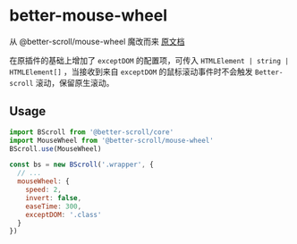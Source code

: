 # better-mouse-wheel

从 @better-scroll/mouse-wheel 魔改而来
[原文档](https://github.com/ustbhuangyi/better-scroll/blob/master/packages/mouse-wheel/README_zh-CN.md)

在原插件的基础上增加了 `exceptDOM` 的配置项，可传入 `HTMLElement | string | HTMLElement[]` ，当接收到来自 `exceptDOM` 的鼠标滚动事件时不会触发 `Better-scroll` 滚动，保留原生滚动。

## Usage

```js
import BScroll from '@better-scroll/core'
import MouseWheel from '@better-scroll/mouse-wheel'
BScroll.use(MouseWheel)

const bs = new BScroll('.wrapper', {
  // ...
  mouseWheel: {
    speed: 2,
    invert: false,
    easeTime: 300,
    exceptDOM: '.class'
  }
})
```
